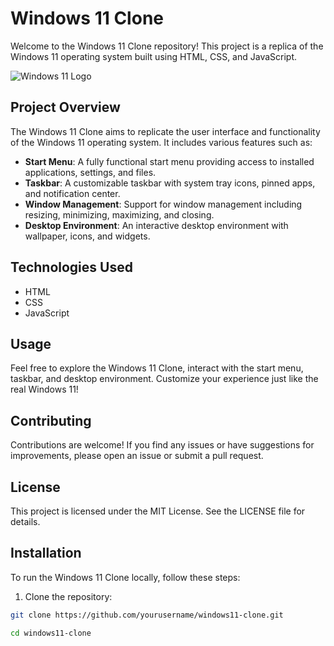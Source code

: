 # Windows 11 Clone

Welcome to the Windows 11 Clone repository! This project is a replica of the Windows 11 operating system built using HTML, CSS, and JavaScript.

![Windows 11 Logo](https://media1.tenor.com/m/Tjb35vLXyl4AAAAC/windows-microsoft.gif)

## Project Overview

The Windows 11 Clone aims to replicate the user interface and functionality of the Windows 11 operating system. It includes various features such as:

- **Start Menu**: A fully functional start menu providing access to installed applications, settings, and files.
- **Taskbar**: A customizable taskbar with system tray icons, pinned apps, and notification center.
- **Window Management**: Support for window management including resizing, minimizing, maximizing, and closing.
- **Desktop Environment**: An interactive desktop environment with wallpaper, icons, and widgets.


## Technologies Used

- HTML
- CSS
- JavaScript


## Usage
Feel free to explore the Windows 11 Clone, interact with the start menu, taskbar, and desktop environment. Customize your experience just like the real Windows 11!


## Contributing
Contributions are welcome! If you find any issues or have suggestions for improvements, please open an issue or submit a pull request.

## License
This project is licensed under the MIT License. See the LICENSE file for details.


## Installation

To run the Windows 11 Clone locally, follow these steps:

1. Clone the repository:

```bash
git clone https://github.com/yourusername/windows11-clone.git

cd windows11-clone

